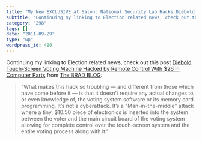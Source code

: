 ```yaml
---
title: "My New EXCLUSIVE at Salon: National Security Lab Hacks Diebold Touch-Screen Voting Machine by Remote Control With $26 in Computer Parts"
subtitle: "Continuing my linking to Election related news, check out this post [Diebold Touch-Screen Voting Mac..."
category: "298"
tags: []
date: "2011-09-29"
type: "wp"
wordpress_id: 490
---
```

Continuing my linking to Election related news, check out this post [Diebold Touch-Screen Voting Machine Hacked by Remote Control With $26 in Computer Parts](http://www.bradblog.com/?p=8785) from [The BRAD BLOG](http://www.bradblog.com/?feed=rss2):
> "What makes this hack so troubling — and different from those which have come before it — is that it doesn’t require any actual changes to, or even knowledge of, the voting system software or its memory card programming. It’s not a cyberattack. It’s a "Man-in-the-middle" attack where a tiny, $10.50 piece of electronics is inserted into the system between the voter and the main circuit board of the voting system allowing for complete control over the touch-screen system and the entire voting process along with it."